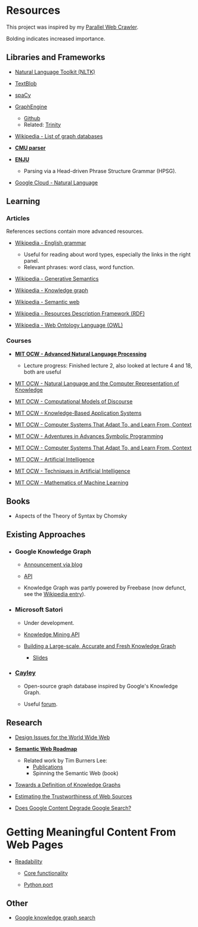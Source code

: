 # Resources

This project was inspired by my [Parallel Web Crawler](https://github.com/ShaynAli/Parallel-Web-Crawler).

Bolding indicates increased importance.

## Libraries and Frameworks

* [Natural Language Toolkit (NLTK)](https://www.nltk.org/)

* [TextBlob](https://textblob.readthedocs.io/en/dev/)

* [spaCy](https://spacy.io/)

* [GraphEngine](https://www.graphengine.io/)
  * [Github](https://github.com/Microsoft/GraphEngine)
  * Related: [Trinity](https://www.microsoft.com/en-us/research/project/trinity/)

* [Wikipedia - List of graph databases](https://en.wikipedia.org/wiki/Graph_database#List_of_graph_databases)

* **[CMU parser](https://www.link.cs.cmu.edu/cgi-bin/link/construct-page-4.cgi#submit)**

* **[ENJU](https://github.com/mynlp/enju)**

  * Parsing via a Head-driven Phrase Structure Grammar (HPSG).
  
* [Google Cloud - Natural Language](https://cloud.google.com/natural-language/)

## Learning

### Articles

References sections contain more advanced resources.

* [Wikipedia - English grammar](https://en.wikipedia.org/wiki/English_grammar)
  * Useful for reading about word types, especially the links in the right panel.
  * Relevant phrases: word class, word function.

* [Wikipedia - Generative Semantics](https://en.wikipedia.org/wiki/Generative_semantics)
  
* [Wikipedia - Knowledge graph](https://en.wikipedia.org/wiki/Knowledge_Graph)

* [Wikipedia - Semantic web](https://en.wikipedia.org/wiki/Semantic_Web)

* [Wikipedia - Resources Description Framework (RDF)](https://en.wikipedia.org/wiki/Resource_Description_Framework)

* [Wikipedia - Web Ontology Language (OWL)](https://en.wikipedia.org/wiki/Web_Ontology_Language)

### Courses

* **[MIT OCW - Advanced Natural Language Processing](https://ocw.mit.edu/courses/electrical-engineering-and-computer-science/6-864-advanced-natural-language-processing-fall-2005/index.htm)**
  * Lecture progress: Finished lecture 2, also looked at lecture 4 and 18, both are useful
  
* [MIT OCW - Natural Language and the Computer Representation of Knowledge](https://ocw.mit.edu/courses/electrical-engineering-and-computer-science/6-863j-natural-language-and-the-computer-representation-of-knowledge-spring-2003/index.htm)

* [MIT OCW - Computational Models of Discourse](https://ocw.mit.edu/courses/electrical-engineering-and-computer-science/6-892-computational-models-of-discourse-spring-2004/index.htm)
  
* [MIT OCW - Knowledge-Based Application Systems](https://ocw.mit.edu/courses/electrical-engineering-and-computer-science/6-871-knowledge-based-applications-systems-spring-2005/index.htm)

* [MIT OCW - Computer Systems That Adapt To, and Learn From, Context](https://ocw.mit.edu/courses/media-arts-and-sciences/mas-963-out-of-context-a-course-on-computer-systems-that-adapt-to-and-learn-from-context-fall-2001/index.htm)

* [MIT OCW - Adventures in Advances Symbolic Programming](https://ocw.mit.edu/courses/electrical-engineering-and-computer-science/6-945-adventures-in-advanced-symbolic-programming-spring-2009/index.htm)

* [MIT OCW - Computer Systems That Adapt To, and Learn From, Context](https://ocw.mit.edu/courses/media-arts-and-sciences/mas-964-common-sense-reasoning-for-interactive-applications-fall-2002/index.htm)

* [MIT OCW - Artificial Intelligence](https://ocw.mit.edu/courses/electrical-engineering-and-computer-science/6-034-artificial-intelligence-fall-2010/)

* [MIT OCW - Techniques in Artificial Intelligence](https://ocw.mit.edu/courses/electrical-engineering-and-computer-science/6-825-techniques-in-artificial-intelligence-sma-5504-fall-2002/index.htm)

* [MIT OCW - Mathematics of Machine Learning](https://ocw.mit.edu/courses/mathematics/18-657-mathematics-of-machine-learning-fall-2015/index.htm)

## Books

* Aspects of the Theory of Syntax by Chomsky

## Existing Approaches

* ### Google Knowledge Graph

  * [Announcement via blog](https://googleblog.blogspot.com/2012/05/introducing-knowledge-graph-things-not.html)

  * [API](https://developers.google.com/knowledge-graph/)
  
  * Knowledge Graph was partly powered by Freebase (now defunct, see the [Wikipedia entry](https://en.wikipedia.org/wiki/Freebase_(database))).

* ### Microsoft Satori

  * Under development.
  
  * [Knowledge Mining API](https://www.microsoft.com/en-us/research/project/knowledge-mining-api/)
  
  * [Building a Large-scale, Accurate and Fresh Knowledge Graph](https://kdd2018tutorialt39.azurewebsites.net/)
    * [Slides](https://kdd2018tutorialt39.azurewebsites.net/KDD%20Tutorial%20T39.pdf)

* ### [Cayley](https://cayley.io/)

  * Open-source graph database inspired by Google's Knowledge Graph.
  
  * Useful [forum](https://discourse.cayley.io/).

## Research

 * [Design Issues for the World Wide Web](https://www.w3.org/DesignIssues/Overview.html)

 * **[Semantic Web Roadmap](https://www.w3.org/DesignIssues/Semantic.html)**
   * Related work by Tim Burners Lee:
     * [Publications](https://web.archive.org/web/20171109232547/http://www.w3.org/People/Berners-Lee/Publications.html)
     * Spinning the Semantic Web (book)

 * [Towards a Definition of Knowledge Graphs](http://ceur-ws.org/Vol-1695/paper4.pdf)

 * [Estimating the Trustworthiness of Web Sources](https://arxiv.org/abs/1502.03519v1)
 
 * [Does Google Content Degrade Google Search?](https://dash.harvard.edu/bitstream/handle/1/23492375/16-035.pdf?sequence=1)
 
# Getting Meaningful Content From Web Pages

* [Readability](https://ejucovy.github.io/readability/)

  * [Core functionality](https://github.com/masukomi/arc90-readability/blob/master/js/readability.js)
  
  * [Python port](https://github.com/buriy/python-readability)
 
 ## Other
 
 * [Google knowledge graph search](https://carlhendy.com/knowledge-graph-search/)
 
